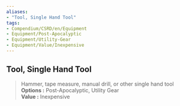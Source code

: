 ```yaml
---
aliases:
- "Tool, Single Hand Tool"
tags:
- Compendium/CSRD/en/Equipment
- Equipment/Post-Apocalyptic
- Equipment/Utility-Gear
- Equipment/Value/Inexpensive
---
```


  
## Tool, Single Hand Tool  
  
>Hammer, tape measure, manual drill, or other single hand tool  
> **Options :** Post-Apocalyptic, Utility Gear  
> **Value :** Inexpensive